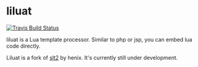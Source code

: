 # liluat

[![Travis Build Status](https://travis-ci.org/FSMaxB/liluat.svg?branch=master)](https://travis-ci.org/FSMaxB/liluat)

liluat is a Lua template processor. Similar to php or jsp, you can embed lua code directly.

Liluat is a fork of [slt2](https://github.com/henix/slt2) by henix. It's currently still under development.

